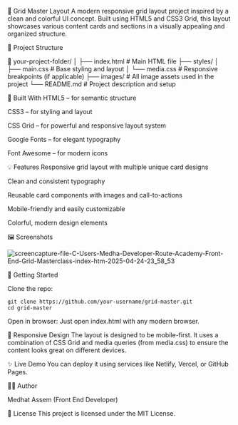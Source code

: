 🎯 Grid Master Layout
A modern responsive grid layout project inspired by a clean and colorful UI concept. Built using HTML5 and CSS3 Grid, this layout showcases various content cards and sections in a visually appealing and organized structure.

📂 Project Structure

📁 your-project-folder/
│
├── index.html          # Main HTML file
├── styles/
│   ├── main.css        # Base styling and layout
│   └── media.css       # Responsive breakpoints (if applicable)
├── images/             # All image assets used in the project
└── README.md           # Project description and setup

🧱 Built With
HTML5 – for semantic structure

CSS3 – for styling and layout

CSS Grid – for powerful and responsive layout system

Google Fonts – for elegant typography

Font Awesome – for modern icons

💡 Features
Responsive grid layout with multiple unique card designs

Clean and consistent typography

Reusable card components with images and call-to-actions

Mobile-friendly and easily customizable

Colorful, modern design elements

🖼️ Screenshots

![screencapture-file-C-Users-Medha-Developer-Route-Academy-Front-End-Grid-Masterclass-index-htm-2025-04-24-23_58_53](https://github.com/user-attachments/assets/d6e3b3b5-6712-4c66-9c05-9868597db0f7)


🚀 Getting Started

Clone the repo:

```
git clone https://github.com/your-username/grid-master.git
cd grid-master
```


Open in browser: Just open index.html with any modern browser.

📱 Responsive Design
The layout is designed to be mobile-first. It uses a combination of CSS Grid and media queries (from media.css) to ensure the content looks great on different devices.

✨ Live Demo
You can deploy it using services like Netlify, Vercel, or GitHub Pages.

🧑‍💻 Author

Medhat Assem (Front End Developer)

📄 License
This project is licensed under the MIT License.

